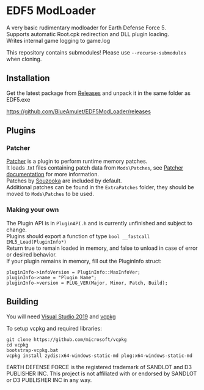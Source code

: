 # EDF5 ModLoader

A very basic rudimentary modloader for Earth Defense Force 5.  
Supports automatic Root.cpk redirection and DLL plugin loading.  
Writes internal game logging to game.log

This repository contains submodules! Please use `--recurse-submodules` when cloning.

## Installation
Get the latest package from [Releases](https://github.com/BlueAmulet/EDF5ModLoader/releases) and unpack it in the same folder as EDF5.exe

https://github.com/BlueAmulet/EDF5ModLoader/releases

## Plugins
### Patcher
[Patcher](https://github.com/BlueAmulet/EDF5ModLoader/blob/master/Patcher/README.md) is a plugin to perform runtime memory patches.  
It loads .txt files containing patch data from `Mods\Patches`, see [Patcher documentation](https://github.com/BlueAmulet/EDF5ModLoader/blob/master/Patcher/README.md) for more information.  
Patches by [Souzooka](https://github.com/Souzooka) are included by default.  
Additional patches can be found in the `ExtraPatches` folder, they should be moved to `Mods\Patches` to be used.  

### Making your own
The Plugin API is in `PluginAPI.h` and is currently unfinished and subject to change.  
Plugins should export a function of type `bool __fastcall EML5_Load(PluginInfo*)`  
Return true to remain loaded in memory, and false to unload in case of error or desired behavior.  
If your plugin remains in memory, fill out the PluginInfo struct:  
```
pluginInfo->infoVersion = PluginInfo::MaxInfoVer;
pluginInfo->name = "Plugin Name";
pluginInfo->version = PLUG_VER(Major, Minor, Patch, Build);
```

## Building
You will need [Visual Studio 2019](https://visualstudio.microsoft.com/vs/community/) and [vcpkg](https://github.com/microsoft/vcpkg)

To setup vcpkg and required libraries:  
```
git clone https://github.com/microsoft/vcpkg
cd vcpkg
bootstrap-vcpkg.bat
vcpkg install zydis:x64-windows-static-md plog:x64-windows-static-md
```

EARTH DEFENSE FORCE is the registered trademark of SANDLOT and D3 PUBLISHER INC. This project is not affiliated with or endorsed by SANDLOT or D3 PUBLISHER INC in any way.

